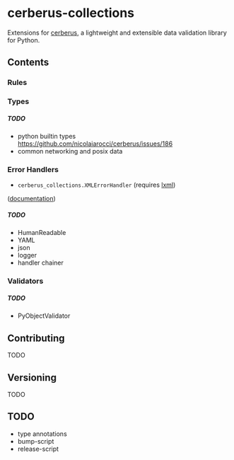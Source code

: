 # cerberus-collections

Extensions for [cerberus](http://python-cerberus.org), a lightweight and extensible data validation library for Python.

## Contents

### Rules

### Types

##### TODO

- python builtin types https://github.com/nicolaiarocci/cerberus/issues/186
- common networking and posix data

### Error Handlers

- `cerberus_collections.XMLErrorHandler` (requires [lxml](https://pypi.org/project/lxml/))

([documentation](docs/source/error_handlers.rst))

##### TODO

- HumanReadable
- YAML
- json
- logger
- handler chainer

### Validators

##### TODO

- PyObjectValidator

## Contributing

TODO


## Versioning

TODO


## TODO

- type annotations
- bump-script
- release-script
